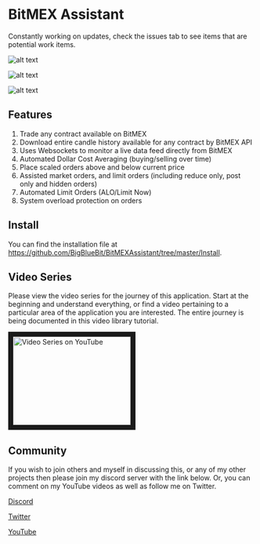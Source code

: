 # BitMEX Assistant

Constantly working on updates, check the issues tab to see items that are potential work items.

![alt text](https://i.imgur.com/KsO31kL.png "Desktop Shortcut")

![alt text](https://i.imgur.com/A2A4Kfx.png "API Login")

![alt text](https://i.imgur.com/Itwz0nS.png "Application")

## Features
1. Trade any contract available on BitMEX
2. Download entire candle history available for any contract by BitMEX API
3. Uses Websockets to monitor a live data feed directly from BitMEX
4. Automated Dollar Cost Averaging (buying/selling over time)
5. Place scaled orders above and below current price
6. Assisted market orders, and limit orders (including reduce only, post only and hidden orders)
7. Automated Limit Orders (ALO/Limit Now)
8. System overload protection on orders

## Install
You can find the installation file at https://github.com/BigBlueBit/BitMEXAssistant/tree/master/Install.

## Video Series
Please view the video series for the journey of this application.  Start at the beginning and understand everything, or find a video pertaining to a particular area of the application you are interested.  The entire journey is being documented in this video library tutorial.

<a href="https://www.youtube.com/playlist?list=PLM0BBafRCnRNy7aj0ZXy3zsg0HFNj1t0M" target="_blank"><img src="http://img.youtube.com/vi/dvAaSiCy_Fg/0.jpg" 
alt="Video Series on YouTube" width="240" height="180" border="10" /></a>

## Community
If you wish to join others and myself in discussing this, or any of my other projects then please join my discord server with the link below.  Or, you can comment on my YouTube videos as well as follow me on Twitter.

[Discord](https://discord.gg/KeQj5D2)

[Twitter](https://twitter.com/BigBitsYouTube)

[YouTube](https://www.youtube.com/BigBits)


